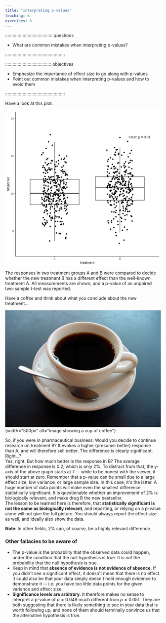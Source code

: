 ```yaml
---
title: "Interpreting p-values"
teaching: 6
exercises: 0
---
```


:::::::::::::::::::::::::::::::::::::: questions 

- What are common mistakes when interpreting p-values?

::::::::::::::::::::::::::::::::::::::::::::::::

::::::::::::::::::::::::::::::::::::: objectives

- Emphasize the importance of effect size to go along with p-values
- Point out common mistakes when interpreting p-values and how to avoid them

::::::::::::::::::::::::::::::::::::::::::::::::




Have a look at this plot:

<img src="fig/09-interpreting-p-values-rendered-irrelevant-diff-1.png" style="display: block; margin: auto;" />

The responses in two treatment groups A and B were compared to decide whether the new treatment B has a different effect than the well-known treatment A. All measurements are shown, and a p-value of an unpaired two-sample t-test was reported.  

Have a coffee and think about what you conclude about the new treatment...  


![Have a coffee! (Image: Wikimedia)](fig/A_small_cup_of_coffee.JPG){width="500px" alt="image showing a cup of coffee"}



So, if you were in pharmaceutical business: Would you decide to continue research on treatment B? It evokes a higher (presume: better) response than A, and will therefore sell better. The difference is clearly significant. Right...?  
Yes, right. But how much better is the response in B? The average difference in response is $0.2$, which is only 2%. To distract from that, the y-axis of the above graph starts at 7 -- while to be honest with the viewer, it should start at zero. Remember that a p-value can be small due to a large effect size, low variance, or large sample size. In this case, it's the latter. A huge number of data points will make even the smallest difference statistically significant. It is questionable whether an improvement of 2% is biologically relevant, and make drug B the new bestseller.    
The lesson to be learned here is therefore, that **statistically significant is not the same as biologically relevant**, and reporting, or relying on a p-value alone will not give the full picture. You should always report the effect size as well, and ideally also show the data.  

**Note**: In other fields, 2% can, of course, be a highly relevant difference.

### Other fallacies to be aware of  

- The p-value is the probability that the observed data could happen, under the condition that the null hypothesis is true. It is *not* the probability that the null hypothesis is true.  
- Keep in mind that **absence of evidence is not evidence of absence**. If you didn't see a significant effect, it doesn't mean that there is no effect. It could also be that your data simply doesn't hold enough evidence to demonstrate it -- i.e. you have too little data points for the given variance and effect size.  
- **Significance levels are arbitrary.**  It therefore makes no sense to interpret a p-value of $p=0.049$ much different from $p=0.051$. They are both suggesting that there is likely something to see in your data that is worth following up, and none of them should terminally convince us that the alternative hypothesis is true.   
